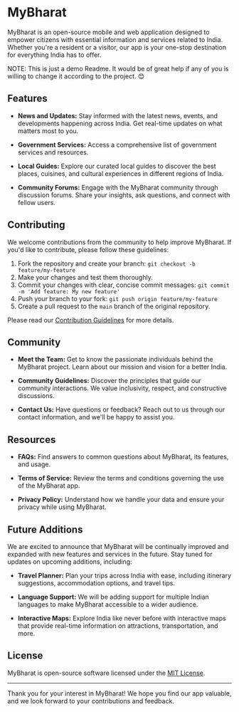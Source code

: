 # MyBharat

MyBharat is an open-source mobile and web application designed to empower citizens with essential information and services related to India. Whether you're a resident or a visitor, our app is your one-stop destination for everything India has to offer.

NOTE: This is just a demo Readme. It would be of great help if any of you is willing to change it according to the project. 😊
## Features

- **News and Updates:** Stay informed with the latest news, events, and developments happening across India. Get real-time updates on what matters most to you.

- **Government Services:** Access a comprehensive list of government services and resources.

- **Local Guides:** Explore our curated local guides to discover the best places, cuisines, and cultural experiences in different regions of India.

- **Community Forums:** Engage with the MyBharat community through discussion forums. Share your insights, ask questions, and connect with fellow users.

## Contributing

We welcome contributions from the community to help improve MyBharat. If you'd like to contribute, please follow these guidelines:

1. Fork the repository and create your branch: `git checkout -b feature/my-feature`
2. Make your changes and test them thoroughly.
3. Commit your changes with clear, concise commit messages: `git commit -m 'Add feature: My new feature'`
4. Push your branch to your fork: `git push origin feature/my-feature`
5. Create a pull request to the `main` branch of the original repository.

Please read our [Contribution Guidelines](CONTRIBUTING.md) for more details.

## Community

- **Meet the Team:** Get to know the passionate individuals behind the MyBharat project. Learn about our mission and vision for a better India.

- **Community Guidelines:** Discover the principles that guide our community interactions. We value inclusivity, respect, and constructive discussions.

- **Contact Us:** Have questions or feedback? Reach out to us through our contact information, and we'll be happy to assist you.

## Resources

- **FAQs:** Find answers to common questions about MyBharat, its features, and usage.

- **Terms of Service:** Review the terms and conditions governing the use of the MyBharat app.

- **Privacy Policy:** Understand how we handle your data and ensure your privacy while using MyBharat.

## Future Additions

We are excited to announce that MyBharat will be continually improved and expanded with new features and services in the future. Stay tuned for updates on upcoming additions, including:

- **Travel Planner:** Plan your trips across India with ease, including itinerary suggestions, accommodation options, and travel tips.

- **Language Support:** We will be adding support for multiple Indian languages to make MyBharat accessible to a wider audience.

- **Interactive Maps:** Explore India like never before with interactive maps that provide real-time information on attractions, transportation, and more.

## License

MyBharat is open-source software licensed under the [MIT License](LICENSE.md).

---

Thank you for your interest in MyBharat! We hope you find our app valuable, and we look forward to your contributions and feedback.
